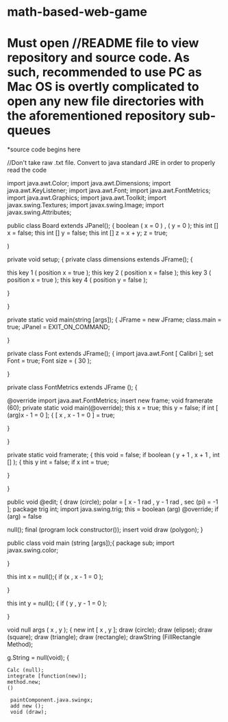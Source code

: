 # math-based-web-game
# Must open //README file to view repository and source code. As such, recommended to use PC as Mac OS is overtly complicated to open any   new file directories with the aforementioned repository sub-queues
 *source code begins here
 
 //Don't take raw .txt file. Convert to java standard JRE in order to properly read the code
 
 import java.awt.Color;
 import java.awt.Dimensions;
 import java.awt.KeyListener;
 import java.awt.Font;
 import java.awt.FontMetrics;
 import java.awt.Graphics;
 import java.awt.Toolkit;
 import javax.swing.Textures;
 import javax.swing.Image;
 import javax.swing.Attributes;
 
 
 public class Board extends JPanel(); {
  boolean ( x = 0 ) , ( y = 0 );
  this int [] x = false;
  this int [] y = false;
  this int [] z = x + y; 
  z = true;
  
  )
  
 private void setup; {
 private class dimensions extends JFrame(); {
 
  this key 1 ( position x = true );
  this key 2 ( position x = false );
  this key 3 ( position x = true );
  this key 4 ( position y = false );
  
  }
  
 }
 
 private static void main(string [args]); {
  JFrame = new JFrame;
  class.main = true;
  JPanel = EXIT_ON_COMMAND;
  
}

 private class Font extends JFrame(); {
  import java.awt.Font [ Calibri ];
  set Font = true;
  Font size = ( 30 );
  
 }
 
 private class FontMetrics extends JFrame (); {
 
  @override import java.awt.FontMetrics;
  insert new frame;
  void framerate (60);
  private static void main(@override);
  this x = true;
  this y = false;
  if int [ (arg)x - 1 = 0 ]; {
    [ x , x - 1 = 0 ] = true;
    
   }
   
  }
  
  private static void framerate; {
  this void = false;
  if boolean ( y + 1 , x + 1 , int [] ); {
    this y int = false;
    if x int = true;
    
   }
   
  }
  
  public void @edit; {
  draw (circle);
  polar = [ x - 1 rad , y - 1 rad , sec (pi) = -1 ];
  package trig int;
  import java.swing.trig;
  this = boolean (arg) @override;
   if (arg) = false
   
  null();
  final (program lock constructor());
  insert void draw (polygon);
  }
  
  public class void main (string [args]);{
   package sub;
   import javax.swing.color;
   
  }
  
  this int x = null();{
   if (x , x - 1 = 0 );
   
  }
  
  this int y = null(); {
   if ( y , y - 1 = 0 );
   
  }
  
   void null args ( x , y ); {
   new int [ x , y ];
   draw (circle);
   draw (elipse);
   draw (square);
   draw (triangle);
   draw (rectangle);
    drawString (FillRectangle Method);
    
   g.String = null(void); {
   
    Calc (null);
    integrate [function(new)];
    method.new;
    ()
    
     paintComponent.java.swingx;
     add new ();
     void (draw);
     

